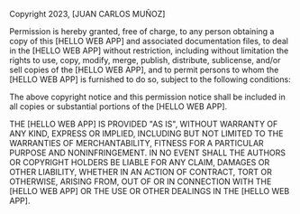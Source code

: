 Copyright 2023, [JUAN CARLOS MUÑOZ]

Permission is hereby granted, free of charge, to any person obtaining a copy of this [HELLO WEB APP] and associated documentation files, to deal in the [HELLO WEB APP] without restriction, including without limitation the rights to use, copy, modify, merge, publish, distribute, sublicense, and/or sell copies of the [HELLO WEB APP], and to permit persons to whom the [HELLO WEB APP] is furnished to do so, subject to the following conditions:

The above copyright notice and this permission notice shall be included in all copies or substantial portions of the [HELLO WEB APP].

THE [HELLO WEB APP] IS PROVIDED "AS IS", WITHOUT WARRANTY OF ANY KIND, EXPRESS OR IMPLIED, INCLUDING BUT NOT LIMITED TO THE WARRANTIES OF MERCHANTABILITY, FITNESS FOR A PARTICULAR PURPOSE AND NONINFRINGEMENT. IN NO EVENT SHALL THE AUTHORS OR COPYRIGHT HOLDERS BE LIABLE FOR ANY CLAIM, DAMAGES OR OTHER LIABILITY, WHETHER IN AN ACTION OF CONTRACT, TORT OR OTHERWISE, ARISING FROM, OUT OF OR IN CONNECTION WITH THE [HELLO WEB APP] OR THE USE OR OTHER DEALINGS IN THE [HELLO WEB APP].